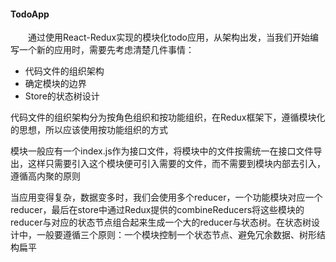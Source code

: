 #### TodoApp

&emsp;&emsp;通过使用React-Redux实现的模块化todo应用，从架构出发，当我们开始编写一个新的应用时，需要先考虑清楚几件事情：
* 代码文件的组织架构
* 确定模块的边界
* Store的状态树设计

代码文件的组织架构分为按角色组织和按功能组织，在Redux框架下，遵循模块化的思想，所以应该使用按功能组织的方式

模块一般应有一个index.js作为接口文件，将模块中的文件按需统一在接口文件导出，这样只需要引入这个模块便可引入需要的文件，而不需要到模块内部去引入，遵循高内聚的原则

当应用变得复杂，数据变多时，我们会使用多个reducer，一个功能模块对应一个reducer，最后在store中通过Redux提供的combineReducers将这些模块的reducer与对应的状态节点组合起来生成一个大的reducer与状态树。在状态树设计中，一般要遵循三个原则：一个模块控制一个状态节点、避免冗余数据、树形结构扁平